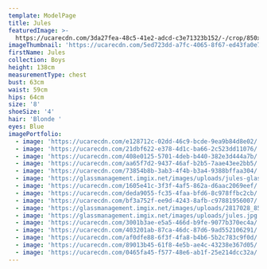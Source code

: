 ```yaml
---
template: ModelPage
title: Jules
featuredImage: >-
  https://ucarecdn.com/3da27fea-48c5-41e2-adcd-c3e71323b152/-/crop/850x417/1,30/-/preview/
imageThumbnail: 'https://ucarecdn.com/5ed723dd-a7fc-4065-8f67-ed43fa0e77c9/'
firstName: Jules
collection: Boys
height: 138cm
measurementType: chest
bust: 63cm
waist: 59cm
hips: 64cm
size: '8'
shoeSize: '4'
hair: 'Blonde '
eyes: Blue
imagePortfolio:
  - image: 'https://ucarecdn.com/e128712c-02dd-46c9-bcde-9ea9b84d8e02/'
  - image: 'https://ucarecdn.com/21dbf622-e378-4d1c-ba66-2c523dd11076/'
  - image: 'https://ucarecdn.com/408e0125-5701-4deb-b440-382e3d444a7b/'
  - image: 'https://ucarecdn.com/aa65f7d2-9437-46af-b2b5-7aae43ee2bb5/'
  - image: 'https://ucarecdn.com/73854b8b-3ab3-4f4b-b3a4-9388bffaa304/'
  - image: 'https://glassmanagement.imgix.net/images/uploads/jules-glass-2.jpg'
  - image: 'https://ucarecdn.com/1605e41c-3f3f-4af5-862a-d6aac2069eef/'
  - image: 'https://ucarecdn.com/deda9055-fc35-4faa-bfd6-8c978ffbc2cb/'
  - image: 'https://ucarecdn.com/bf3a752f-ee9d-4243-8afb-c97881956007/'
  - image: 'https://glassmanagement.imgix.net/images/uploads/2817028_8595970.jpg'
  - image: 'https://glassmanagement.imgix.net/images/uploads/jules.jpg'
  - image: 'https://ucarecdn.com/3001b3ae-e5a5-466d-b9fe-9077b370ec4a/'
  - image: 'https://ucarecdn.com/403201ab-87ca-46dc-87d6-9ad552106291/'
  - image: 'https://ucarecdn.com/af0dfe88-6f3f-4fa8-b4b6-5b2c783c9f0d/'
  - image: 'https://ucarecdn.com/89013b45-61f8-4e5b-ae4c-43238e367d05/'
  - image: 'https://ucarecdn.com/0465fa45-f577-48e6-ab1f-25e214dcc32a/'
---
```


